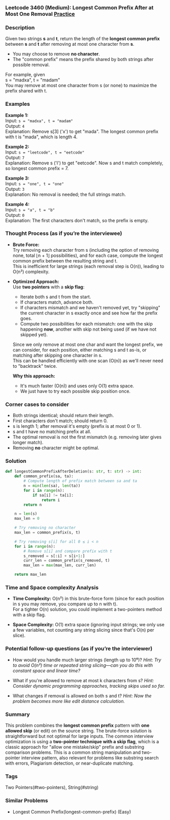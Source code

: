 ### Leetcode 3460 (Medium): Longest Common Prefix After at Most One Removal [Practice](https://leetcode.com/problems/longest-common-prefix-after-at-most-one-removal)

### Description  
Given two strings **s** and **t**, return the length of the **longest common prefix** between **s** and **t** after removing at most one character from **s**.  
- You may choose to remove **no character**.
- The "common prefix" means the prefix shared by both strings after possible removal.

For example, given  
s = "madxa", t = "madam"  
You may remove at most one character from s (or none) to maximize the prefix shared with t.

### Examples  

**Example 1:**  
Input: `s = "madxa", t = "madam"`  
Output: `4`  
Explanation: Remove s[3] ('x') to get "mada". The longest common prefix with t is "mada", which is length 4.

**Example 2:**  
Input: `s = "leetcode", t = "eetcode"`  
Output: `7`  
Explanation: Remove s ('l') to get "eetcode". Now s and t match completely, so longest common prefix = 7.

**Example 3:**  
Input: `s = "one", t = "one"`  
Output: `3`  
Explanation: No removal is needed; the full strings match.

**Example 4:**  
Input: `s = "a", t = "b"`  
Output: `0`  
Explanation: The first characters don't match, so the prefix is empty.

### Thought Process (as if you’re the interviewee)  
- **Brute Force:**  
  Try removing each character from s (including the option of removing none, total ⌊n + 1⌋ possibilities), and for each case, compute the longest common prefix between the resulting string and t.  
  This is inefficient for large strings (each removal step is O(n)), leading to O(n²) complexity.

- **Optimized Approach:**  
  Use **two pointers** with a **skip flag**:
    - Iterate both s and t from the start.
    - If characters match, advance both.
    - If characters mismatch and we haven't removed yet, try "skipping" the current character in s exactly once and see how far the prefix goes.
    - Compute two possibilities for each mismatch: one with the skip happening **now**, another with skip not being used (if we have not skipped yet).

  Since we only remove at most one char and want the longest prefix, we can consider, for each position, either matching s and t as-is, or matching after skipping one character in s.  
  This can be handled efficiently with one scan (O(n)) as we'll never need to "backtrack" twice.

  **Why this approach:**  
  - It's much faster (O(n)) and uses only O(1) extra space.
  - We just have to try each possible skip position once.

### Corner cases to consider  
- Both strings identical; should return their length.
- First characters don't match; should return 0.
- s is length 1; after removal it's empty (prefix is at most 0 or 1).
- s and t have no matching prefix at all.
- The optimal removal is not the first mismatch (e.g. removing later gives longer match).
- Removing **no** character might be optimal.

### Solution

```python
def longestCommonPrefixAfterDeletion(s: str, t: str) -> int:
    def common_prefix(sa, ta):
        # Compute length of prefix match between sa and ta
        n = min(len(sa), len(ta))
        for i in range(n):
            if sa[i] != ta[i]:
                return i
        return n

    n = len(s)
    max_len = 0

    # Try removing no character
    max_len = common_prefix(s, t)

    # Try removing s[i] for all 0 ≤ i < n
    for i in range(n):
        # Remove s[i] and compare prefix with t
        s_removed = s[:i] + s[i+1:]
        curr_len = common_prefix(s_removed, t)
        max_len = max(max_len, curr_len)

    return max_len
```

### Time and Space complexity Analysis  

- **Time Complexity:** O(n²) in this brute-force form (since for each position in s you may remove, you compare up to n with t).  
For a tighter O(n) solution, you could implement a two-pointers method with a skip flag.

- **Space Complexity:** O(1) extra space (ignoring input strings; we only use a few variables, not counting any string slicing since that's O(n) per slice).

### Potential follow-up questions (as if you’re the interviewer)  

- How would you handle much larger strings (length up to 10⁶)?
  *Hint: Try to avoid O(n²) time or repeated string slicing—can you do this with constant space and linear time?*

- What if you're allowed to remove at most k characters from s?
  *Hint: Consider dynamic programming approaches, tracking skips used so far.*

- What changes if removal is allowed on both s and t?
  *Hint: Now the problem becomes more like edit distance calculation.*

### Summary
This problem combines the **longest common prefix** pattern with **one allowed skip** (or edit) on the source string. The brute-force solution is straightforward but not optimal for large inputs. The common interview optimization is using a **two-pointer technique with a skip flag**, which is a classic approach for "allow one mistake/skip" prefix and substring comparison problems. This is a common string manipulation and two-pointer interview pattern, also relevant for problems like substring search with errors, Plagiarism detection, or near-duplicate matching.

### Tags
Two Pointers(#two-pointers), String(#string)

### Similar Problems
- Longest Common Prefix(longest-common-prefix) (Easy)